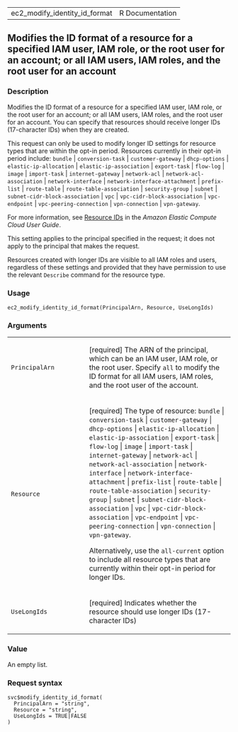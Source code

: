 <table style="width: 100%;">
<tbody>
<tr class="odd">
<td>ec2_modify_identity_id_format</td>
<td style="text-align: right;">R Documentation</td>
</tr>
</tbody>
</table>

## Modifies the ID format of a resource for a specified IAM user, IAM role, or the root user for an account; or all IAM users, IAM roles, and the root user for an account

### Description

Modifies the ID format of a resource for a specified IAM user, IAM role,
or the root user for an account; or all IAM users, IAM roles, and the
root user for an account. You can specify that resources should receive
longer IDs (17-character IDs) when they are created.

This request can only be used to modify longer ID settings for resource
types that are within the opt-in period. Resources currently in their
opt-in period include: `bundle` | `conversion-task` | `customer-gateway`
| `dhcp-options` | `elastic-ip-allocation` | `elastic-ip-association` |
`export-task` | `flow-log` | `image` | `import-task` |
`internet-gateway` | `network-acl` | `network-acl-association` |
`network-interface` | `network-interface-attachment` | `prefix-list` |
`route-table` | `route-table-association` | `security-group` | `subnet`
| `subnet-cidr-block-association` | `vpc` | `vpc-cidr-block-association`
| `vpc-endpoint` | `vpc-peering-connection` | `vpn-connection` |
`vpn-gateway`.

For more information, see [Resource
IDs](https://docs.aws.amazon.com/AWSEC2/latest/UserGuide/resource-ids.html)
in the *Amazon Elastic Compute Cloud User Guide*.

This setting applies to the principal specified in the request; it does
not apply to the principal that makes the request.

Resources created with longer IDs are visible to all IAM roles and
users, regardless of these settings and provided that they have
permission to use the relevant `Describe` command for the resource type.

### Usage

    ec2_modify_identity_id_format(PrincipalArn, Resource, UseLongIds)

### Arguments

<table>
<colgroup>
<col style="width: 35%" />
<col style="width: 65%" />
</colgroup>
<tbody>
<tr class="odd">
<td><code
id="ec2_modify_identity_id_format_:_PrincipalArn">PrincipalArn</code></td>
<td><p>[required] The ARN of the principal, which can be an IAM user,
IAM role, or the root user. Specify <code>all</code> to modify the ID
format for all IAM users, IAM roles, and the root user of the
account.</p></td>
</tr>
<tr class="even">
<td><code
id="ec2_modify_identity_id_format_:_Resource">Resource</code></td>
<td><p>[required] The type of resource: <code>bundle</code> |
<code>conversion-task</code> | <code>customer-gateway</code> |
<code>dhcp-options</code> | <code>elastic-ip-allocation</code> |
<code>elastic-ip-association</code> | <code>export-task</code> |
<code>flow-log</code> | <code>image</code> | <code>import-task</code> |
<code>internet-gateway</code> | <code>network-acl</code> |
<code>network-acl-association</code> | <code>network-interface</code> |
<code>network-interface-attachment</code> | <code>prefix-list</code> |
<code>route-table</code> | <code>route-table-association</code> |
<code>security-group</code> | <code>subnet</code> |
<code>subnet-cidr-block-association</code> | <code>vpc</code> |
<code>vpc-cidr-block-association</code> | <code>vpc-endpoint</code> |
<code>vpc-peering-connection</code> | <code>vpn-connection</code> |
<code>vpn-gateway</code>.</p>
<p>Alternatively, use the <code>all-current</code> option to include all
resource types that are currently within their opt-in period for longer
IDs.</p></td>
</tr>
<tr class="odd">
<td><code
id="ec2_modify_identity_id_format_:_UseLongIds">UseLongIds</code></td>
<td><p>[required] Indicates whether the resource should use longer IDs
(17-character IDs)</p></td>
</tr>
</tbody>
</table>

### Value

An empty list.

### Request syntax

    svc$modify_identity_id_format(
      PrincipalArn = "string",
      Resource = "string",
      UseLongIds = TRUE|FALSE
    )
